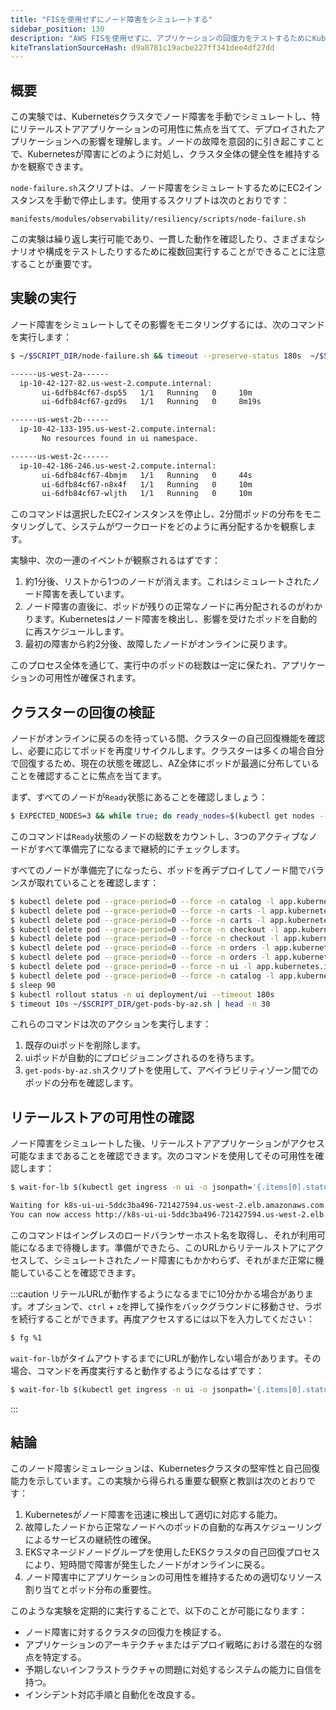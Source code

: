 ```yaml
---
title: "FISを使用せずにノード障害をシミュレートする"
sidebar_position: 130
description: "AWS FISを使用せずに、アプリケーションの回復力をテストするためにKubernetes環境でノード障害を手動でシミュレートします。"
kiteTranslationSourceHash: d9a8781c19acbe227ff341dee4df27dd
---
```


## 概要

この実験では、Kubernetesクラスタでノード障害を手動でシミュレートし、特にリテールストアアプリケーションの可用性に焦点を当てて、デプロイされたアプリケーションへの影響を理解します。ノードの故障を意図的に引き起こすことで、Kubernetesが障害にどのように対処し、クラスタ全体の健全性を維持するかを観察できます。

`node-failure.sh`スクリプトは、ノード障害をシミュレートするためにEC2インスタンスを手動で停止します。使用するスクリプトは次のとおりです：

```file
manifests/modules/observability/resiliency/scripts/node-failure.sh
```

この実験は繰り返し実行可能であり、一貫した動作を確認したり、さまざまなシナリオや構成をテストしたりするために複数回実行することができることに注意することが重要です。

## 実験の実行

ノード障害をシミュレートしてその影響をモニタリングするには、次のコマンドを実行します：

```bash timeout=240
$ ~/$SCRIPT_DIR/node-failure.sh && timeout --preserve-status 180s  ~/$SCRIPT_DIR/get-pods-by-az.sh

------us-west-2a------
  ip-10-42-127-82.us-west-2.compute.internal:
       ui-6dfb84cf67-dsp55   1/1   Running   0     10m
       ui-6dfb84cf67-gzd9s   1/1   Running   0     8m19s

------us-west-2b------
  ip-10-42-133-195.us-west-2.compute.internal:
       No resources found in ui namespace.

------us-west-2c------
  ip-10-42-186-246.us-west-2.compute.internal:
       ui-6dfb84cf67-4bmjm   1/1   Running   0     44s
       ui-6dfb84cf67-n8x4f   1/1   Running   0     10m
       ui-6dfb84cf67-wljth   1/1   Running   0     10m
```

このコマンドは選択したEC2インスタンスを停止し、2分間ポッドの分布をモニタリングして、システムがワークロードをどのように再分配するかを観察します。

実験中、次の一連のイベントが観察されるはずです：

1. 約1分後、リストから1つのノードが消えます。これはシミュレートされたノード障害を表しています。
2. ノード障害の直後に、ポッドが残りの正常なノードに再分配されるのがわかります。Kubernetesはノード障害を検出し、影響を受けたポッドを自動的に再スケジュールします。
3. 最初の障害から約2分後、故障したノードがオンラインに戻ります。

このプロセス全体を通じて、実行中のポッドの総数は一定に保たれ、アプリケーションの可用性が確保されます。

## クラスターの回復の検証

ノードがオンラインに戻るのを待っている間、クラスターの自己回復機能を確認し、必要に応じてポッドを再度リサイクルします。クラスターは多くの場合自分で回復するため、現在の状態を確認し、AZ全体にポッドが最適に分布していることを確認することに焦点を当てます。

まず、すべてのノードが`Ready`状態にあることを確認しましょう：

```bash timeout=300
$ EXPECTED_NODES=3 && while true; do ready_nodes=$(kubectl get nodes --no-headers | grep " Ready" | wc -l); if [ "$ready_nodes" -eq "$EXPECTED_NODES" ]; then echo "All $EXPECTED_NODES expected nodes are ready."; echo "Listing the ready nodes:"; kubectl get nodes | grep " Ready"; break; else echo "Waiting for all $EXPECTED_NODES nodes to be ready... (Currently $ready_nodes are ready)"; sleep 10; fi; done
```

このコマンドは`Ready`状態のノードの総数をカウントし、3つのアクティブなノードがすべて準備完了になるまで継続的にチェックします。

すべてのノードが準備完了になったら、ポッドを再デプロイしてノード間でバランスが取れていることを確認します：

```bash timeout=900 wait=30
$ kubectl delete pod --grace-period=0 --force -n catalog -l app.kubernetes.io/component=mysql
$ kubectl delete pod --grace-period=0 --force -n carts -l app.kubernetes.io/component=service
$ kubectl delete pod --grace-period=0 --force -n carts -l app.kubernetes.io/component=dynamodb
$ kubectl delete pod --grace-period=0 --force -n checkout -l app.kubernetes.io/component=service
$ kubectl delete pod --grace-period=0 --force -n checkout -l app.kubernetes.io/component=redis
$ kubectl delete pod --grace-period=0 --force -n orders -l app.kubernetes.io/component=service
$ kubectl delete pod --grace-period=0 --force -n orders -l app.kubernetes.io/component=mysql
$ kubectl delete pod --grace-period=0 --force -n ui -l app.kubernetes.io/component=service
$ kubectl delete pod --grace-period=0 --force -n catalog -l app.kubernetes.io/component=service
$ sleep 90
$ kubectl rollout status -n ui deployment/ui --timeout 180s
$ timeout 10s ~/$SCRIPT_DIR/get-pods-by-az.sh | head -n 30
```

これらのコマンドは次のアクションを実行します：

1. 既存のuiポッドを削除します。
2. uiポッドが自動的にプロビジョニングされるのを待ちます。
3. `get-pods-by-az.sh`スクリプトを使用して、アベイラビリティゾーン間でのポッドの分布を確認します。

## リテールストアの可用性の確認

ノード障害をシミュレートした後、リテールストアアプリケーションがアクセス可能なままであることを確認できます。次のコマンドを使用してその可用性を確認します：

```bash timeout=900
$ wait-for-lb $(kubectl get ingress -n ui -o jsonpath='{.items[0].status.loadBalancer.ingress[0].hostname}')

Waiting for k8s-ui-ui-5ddc3ba496-721427594.us-west-2.elb.amazonaws.com...
You can now access http://k8s-ui-ui-5ddc3ba496-721427594.us-west-2.elb.amazonaws.com
```

このコマンドはイングレスのロードバランサーホスト名を取得し、それが利用可能になるまで待機します。準備ができたら、このURLからリテールストアにアクセスして、シミュレートされたノード障害にもかかわらず、それがまだ正常に機能していることを確認できます。

:::caution
リテールURLが動作するようになるまでに10分かかる場合があります。オプションで、`ctrl` + `z`を押して操作をバックグラウンドに移動させ、ラボを続行することができます。再度アクセスするには以下を入力してください：

```bash test=false
$ fg %1
```

`wait-for-lb`がタイムアウトするまでにURLが動作しない場合があります。その場合、コマンドを再度実行すると動作するようになるはずです：

```bash test=false
$ wait-for-lb $(kubectl get ingress -n ui -o jsonpath='{.items[0].status.loadBalancer.ingress[0].hostname}')
```

:::

## 結論

このノード障害シミュレーションは、Kubernetesクラスタの堅牢性と自己回復能力を示しています。この実験から得られる重要な観察と教訓は次のとおりです：

1. Kubernetesがノード障害を迅速に検出して適切に対応する能力。
2. 故障したノードから正常なノードへのポッドの自動的な再スケジューリングによるサービスの継続性の確保。
3. EKSマネージドノードグループを使用したEKSクラスタの自己回復プロセスにより、短時間で障害が発生したノードがオンラインに戻る。
4. ノード障害中にアプリケーションの可用性を維持するための適切なリソース割り当てとポッド分布の重要性。

このような実験を定期的に実行することで、以下のことが可能になります：

- ノード障害に対するクラスタの回復力を検証する。
- アプリケーションのアーキテクチャまたはデプロイ戦略における潜在的な弱点を特定する。
- 予期しないインフラストラクチャの問題に対処するシステムの能力に自信を持つ。
- インシデント対応手順と自動化を改良する。

